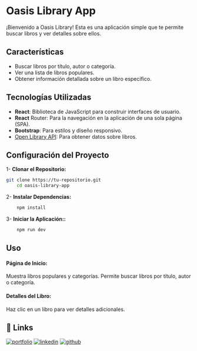 # Oasis Library App

¡Bienvenido a Oasis Library! Esta es una aplicación simple que te permite buscar libros y ver detalles sobre ellos.

## Características

- Buscar libros por título, autor o categoría.
- Ver una lista de libros populares.
- Obtener información detallada sobre un libro específico.

## Tecnologías Utilizadas

- **React**: Biblioteca de JavaScript para construir interfaces de usuario.
- **React** Router: Para la navegación en la aplicación de una sola página (SPA).
- **Bootstrap**: Para estilos y diseño responsivo.
- [Open Library API](https://openlibrary.org/developers/api): Para obtener datos sobre libros.

## Configuración del Proyecto

1- **Clonar el Repositorio:**

```bash
git clone https://tu-repositorio.git
    cd oasis-library-app
```

2- **Instalar Dependencias:**
```bash
    npm install
```
3- **Iniciar la Aplicación::**
```bash
    npm run dev
```
## Uso
#### Página de Inicio:

Muestra libros populares y categorías.
Permite buscar libros por título, autor o categoría.
#### Detalles del Libro:

Haz clic en un libro para ver detalles adicionales.

## 🔗 Links
[![portfolio](https://img.shields.io/badge/my_portfolio-800080?style=for-the-badge&logo=ko-fi&logoColor=white)](https://marioramosgarcia.es)
[![linkedin](https://img.shields.io/badge/linkedin-0A66C2?style=for-the-badge&logo=linkedin&logoColor=white)](https://www.linkedin.com/in/mario-ramos-garc%C3%ADa-b457aa2a4/)
[![github](https://img.shields.io/badge/github-000?style=for-the-badge&logo=github&logoColor=white)](https://github.com/mramosg7)

